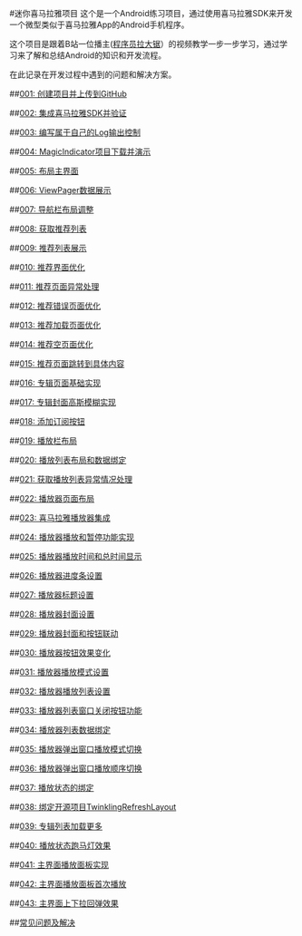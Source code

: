 #迷你喜马拉雅项目
这个是一个Android练习项目，通过使用喜马拉雅SDK来开发一个微型类似于喜马拉雅App的Android手机程序。

这个项目是跟着B站一位播主([程序员拉大锯](https://space.bilibili.com/44272436/)）的视频教学一步一步学习，通过学习来了解和总结Android的知识和开发流程。

在此记录在开发过程中遇到的问题和解决方案。

##[001: 创建项目并上传到GitHub](./doc/001-CreateProjectAndUploadToGitHub.md)

##[002: 集成喜马拉雅SDK并验证](./doc/002-IntegrateSDKAndVerify.md)

##[003: 编写属于自己的Log输出控制](./doc/003-LogUtil.md)

##[004: MagicIndicator项目下载并演示](./doc/004-MagicIndicatorDemo.md)

##[005: 布局主界面](./doc/005-MainActivityLayoout.md)

##[006: ViewPager数据展示](./doc/006-ViewPagerDataDisplay.md)

##[007: 导航栏布局调整](./doc/007-NavigationAdjust.md)

##[008: 获取推荐列表](./doc/008-RetrieveRecommendData.md)

##[009: 推荐列表展示](./doc/009-RecommendDataDisplay.md)

##[010: 推荐界面优化](./doc/010-RecommendUITunning.md)

##[011: 推荐页面异常处理](./doc/011-RecommendExceptionHandle.md)

##[012: 推荐错误页面优化](./doc/012-RecommendErrorUITunning.md)

##[013: 推荐加载页面优化](./doc/013-RecommendLoadingUITunning.md)

##[014: 推荐空页面优化](./doc/014-RecommendEmptyUITunning.md)

##[015: 推荐页面跳转到具体内容](./doc/015-RecommendJumpToDetail.md)

##[016: 专辑页面基础实现](./doc/016-AlbumDetailBasicImpliment.md)

##[017: 专辑封面高斯模糊实现](./doc/017-AlbumDetailCoverGaussianBlur.md)

##[018: 添加订阅按钮](./doc/018-AlbumDetailSubscriptionButton.md)

##[019: 播放栏布局](./doc/019-AlbumDetailPlayBarLayout.md)

##[020: 播放列表布局和数据绑定](./doc/020-AlbumDetailPlayListLayout.md)

##[021: 获取播放列表异常情况处理](./doc/021-AlbumDetailExceptionHandle.md)

##[022: 播放器页面布局](./doc/022-TrackPlayerLayout.md)

##[023: 喜马拉雅播放器集成](./doc/023-XmPlayerSDKIntegration.md)

##[024: 播放器播放和暂停功能实现](./doc/024-TrackPlayAndPauseImpliment.md)

##[025: 播放器播放时间和总时间显示](./doc/025-TrackPlayTotalDurationAndSeekBar.md)

##[026: 播放器进度条设置](./doc/026-TrackPlayTotalDuration.md)

##[027: 播放器标题设置](./doc/027-TrackPlayTitleUpdate.md)

##[028: 播放器封面设置](./doc/028-TrackPlayCoverUpdate.md)

##[029: 播放器封面和按钮联动](./doc/029-TrackPlayCoverButtonLinkage.md)

##[030: 播放器按钮效果变化](./doc/030-TrackPlayButtonEffectChange.md)

##[031: 播放器播放模式设置](./doc/031-TrackPlayModeSetting.md)

##[032: 播放器播放列表设置](./doc/032-TrackPlayListSetting.md)

##[033: 播放器列表窗口关闭按钮功能](./doc/033-PlayerListCloseButton.md)

##[034: 播放器列表数据绑定](./doc/034-PlayerListDataBinding.md)

##[035: 播放器弹出窗口播放模式切换](./doc/035-PlayerPopWindowPlayModeSwitch.md)

##[036: 播放器弹出窗口播放顺序切换](./doc/036-PlayerPopWindowPlaySortSwitch.md)

##[037: 播放状态的绑定](./doc/037-PlayerStautsBinding.md)

##[038: 绑定开源项目TwinklingRefreshLayout](./doc/038-AlbumDetailIntegrateWithTwinklingRefreshLayout.md)

##[039: 专辑列表加载更多](./doc/039-AlbumDetailLoadMore.md)

##[040: 播放状态跑马灯效果](./doc/040-PlayStatusTipsMarqueeEffective.md)

##[041: 主界面播放面板实现](./doc/041-MainActivityPlayPanelImpliment.md)

##[042: 主界面播放面板首次播放](./doc/042-MainActivityPlayPanelFirstAlbumPlay.md)

##[043: 主界面上下拉回弹效果](./doc/043-MainActivityPureScrollMode.md)

##[常见问题及解决](./doc/IssuesAndSolution.md)
